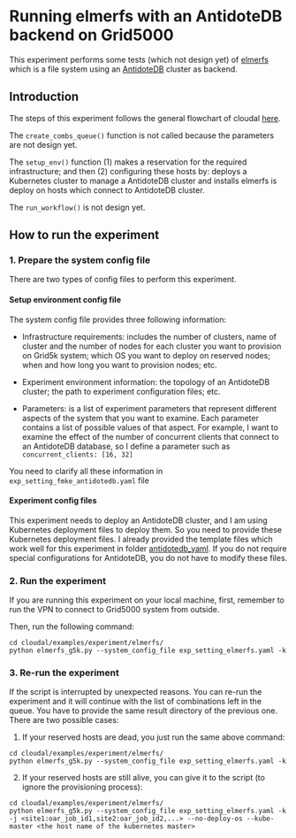 # Running elmerfs with an AntidoteDB backend on Grid5000
This experiment performs some tests (which not design yet) of [elmerfs](https://github.com/scality/elmerfs) which is a file system using an [AntidoteDB](https://www.antidoteDB.eu/) cluster as backend.


## Introduction

The steps of this experiment follows the general flowchart of cloudal [here](https://github.com/ntlinh16/cloudal#an-experiment-workflow-with-cloudal).

The `create_combs_queue()` function is not called because the parameters are not design yet.

The `setup_env()` function (1) makes a reservation for the required infrastructure; and then (2) configuring these hosts by: deploys a Kubernetes cluster to manage a AntidoteDB cluster and installs elmerfs is deploy on hosts which connect to AntidoteDB cluster.

The `run_workflow()` is not design yet.

## How to run the experiment

### 1. Prepare the system config file

There are two types of config files to perform this experiment.

#### Setup environment config file
The system config file provides three following information:

* Infrastructure requirements: includes the number of clusters, name of cluster and the number of nodes for each cluster you want to provision on Grid5k system; which OS you want to deploy on reserved nodes; when and how long you want to provision nodes; etc.

* Experiment environment information: the topology of an AntidoteDB cluster; the path to experiment configuration files; etc.

* Parameters: is a list of experiment parameters that represent different aspects of the system that you want to examine. Each parameter contains a list of possible values of that aspect. For example, I want to examine the effect of the number of concurrent clients that connect to an AntidoteDB database, so I define a parameter such as `concurrent_clients: [16, 32]`

You need to clarify all these information in `exp_setting_fmke_antidotedb.yaml` file

#### Experiment config files 

This experiment needs to deploy an AntidoteDB cluster, and I am using Kubernetes deployment files to deploy them. So you need to provide these Kubernetes deployment files. I already provided the template files which work well for this experiment in folder [antidotedb_yaml](https://github.com/ntlinh16/cloudal/tree/master/examples/experiment/elmerfs/antidotedb_yaml). If you do not require special configurations for AntidoteDB, you do not have to modify these files.

### 2. Run the experiment
If you are running this experiment on your local machine, first, remember to run the VPN to connect to Grid5000 system from outside.

Then, run the following command:

```
cd cloudal/examples/experiment/elmerfs/
python elmerfs_g5k.py --system_config_file exp_setting_elmerfs.yaml -k
```

### 3. Re-run the experiment
If the script is interrupted by unexpected reasons. You can re-run the experiment and it will continue with the list of combinations left in the queue. You have to provide the same result directory of the previous one. There are two possible cases:

1. If your reserved hosts are dead, you just run the same above command:
```
cd cloudal/examples/experiment/elmerfs/
python elmerfs_g5k.py --system_config_file exp_setting_elmerfs.yaml -k
```

2. If your reserved hosts are still alive, you can give it to the script (to ignore the provisioning process):

```
cd cloudal/examples/experiment/elmerfs/
python elmerfs_g5k.py --system_config_file exp_setting_elmerfs.yaml -k -j <site1:oar_job_id1,site2:oar_job_id2,...> --no-deploy-os --kube-master <the host name of the kubernetes master>
```

